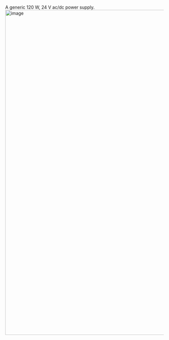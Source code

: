 A generic 120 W, 24 V ac/dc power supply.
<img width="694" height="1034" alt="image" src="https://github.com/user-attachments/assets/0950c536-4942-4792-a37e-0c916a21b8d6" />


